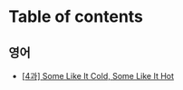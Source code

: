# Table of contents

## 영어 <a href="#english" id="english"></a>

* [\[4과\] Some Like It Cold, Some Like It Hot](README.md)
